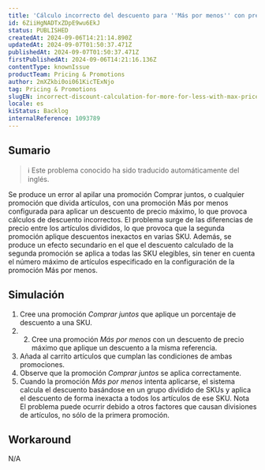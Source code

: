 ```yaml
---
title: 'Cálculo incorrecto del descuento para ''Más por menos'' con precio máximo después de la división del artículo por la aplicación de promoción anterior.'
id: 6ZiiHgNADTxZDpE9wu6EkJ
status: PUBLISHED
createdAt: 2024-09-06T14:21:14.890Z
updatedAt: 2024-09-07T01:50:37.471Z
publishedAt: 2024-09-07T01:50:37.471Z
firstPublishedAt: 2024-09-06T14:21:16.136Z
contentType: knownIssue
productTeam: Pricing & Promotions
author: 2mXZkbi0oi061KicTExNjo
tag: Pricing & Promotions
slugEN: incorrect-discount-calculation-for-more-for-less-with-max-price-after-item-split-by-previous-promotion-application
locale: es
kiStatus: Backlog
internalReference: 1093789
---
```


## Sumario

>ℹ️ Este problema conocido ha sido traducido automáticamente del inglés.


Se produce un error al apilar una promoción Comprar juntos, o cualquier promoción que divida artículos, con una promoción Más por menos configurada para aplicar un descuento de precio máximo, lo que provoca cálculos de descuento incorrectos. El problema surge de las diferencias de precio entre los artículos divididos, lo que provoca que la segunda promoción aplique descuentos inexactos en varias SKU.
Además, se produce un efecto secundario en el que el descuento calculado de la segunda promoción se aplica a todas las SKU elegibles, sin tener en cuenta el número máximo de artículos especificado en la configuración de la promoción Más por menos.



## Simulación



1. Cree una promoción _Comprar juntos_ que aplique un porcentaje de descuento a una SKU.
2. 2. Cree una promoción _Más por menos_ con un descuento de precio máximo que aplique un descuento a la misma referencia.
3. Añada al carrito artículos que cumplan las condiciones de ambas promociones.
4. Observe que la promoción _Comprar juntos_ se aplica correctamente.
5. Cuando la promoción _Más por menos_ intenta aplicarse, el sistema calcula el descuento basándose en un grupo dividido de SKUs y aplica el descuento de forma inexacta a todos los artículos de ese SKU.
Nota El problema puede ocurrir debido a otros factores que causan divisiones de artículos, no sólo de la primera promoción.



## Workaround


N/A





